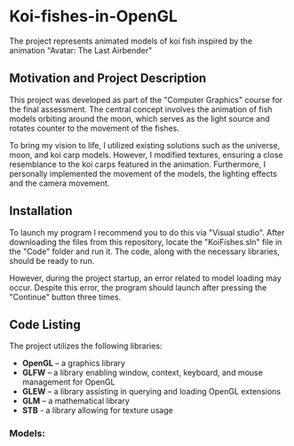 # Koi-fishes-in-OpenGL
The project represents animated models of koi fish inspired by the animation "Avatar: The Last Airbender"

## Motivation and Project Description
This project was developed as part of the "Computer Graphics" course for the final assessment. The central concept involves the animation of fish models orbiting around the moon, which serves as the light source and rotates counter to the movement of the fishes.

To bring my vision to life, I utilized existing solutions such as the universe, moon, and koi carp models. However, I modified textures, ensuring a close resemblance to the koi carps featured in the animation. 
Furthermore, I personally implemented the movement of the models, the lighting effects and the camera movement.

## Installation
To launch my program I recommend you to do this via "Visual studio". After downloading the files from this repository, locate the "KoiFishes.sln" file in the "Code" folder and run it. The code, along with the necessary libraries, should be ready to run. 

However, during the project startup, an error related to model loading may occur. Despite this error, the program should launch after pressing the "Continue" button three times.

## Code Listing
The project utilizes the following libraries:

- **OpenGL** – a graphics library
- **GLFW** – a library enabling window, context, keyboard, and mouse management for OpenGL
- **GLEW** – a library assisting in querying and loading OpenGL extensions
- **GLM** – a mathematical library
- **STB** - a library allowing for texture usage

### Models:
